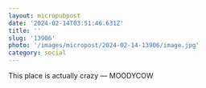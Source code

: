 ```yaml
---
layout: micropubpost
date: '2024-02-14T03:51:46.631Z'
title: ''
slug: '13906'
photo: '/images/micropost/2024-02-14-13906/image.jpg'
category: social
---
```

This place is actually crazy — MOODYCOW
